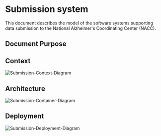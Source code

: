 # Submission system

This document describes the model of the software systems supporting data submission to the National Alzheimer's Coordinating Center (NACC).

## Document Purpose



## Context

![Submission-Context-Diagram](images/structurizr-SubmissionContext.svg)

## Architecture

![Submission-Container-Diagram](images/structurizr-SubmissionContainers.svg)

## Deployment

![Submission-Deployment-Diagram](images/structurizr-ProductionSubmissionDeployment.svg)